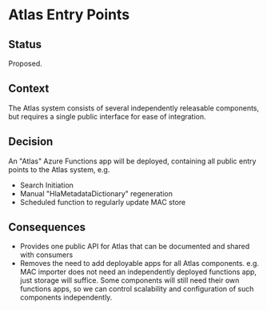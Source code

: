 # Atlas Entry Points

## Status

Proposed.

## Context

The Atlas system consists of several independently releasable components, but requires a single public interface for ease of integration. 

## Decision

An "Atlas" Azure Functions app will be deployed, containing all public entry points to the Atlas system, e.g.

- Search Initiation
- Manual "HlaMetadataDictionary" regeneration
- Scheduled function to regularly update MAC store 

## Consequences

- Provides one public API for Atlas that can be documented and shared with consumers
- Removes the need to add deployable apps for all Atlas components. 
e.g. MAC importer does not need an independently deployed functions app, just storage will suffice.
Some components will still need their own functions apps, so we can control scalability and configuration of such components independently. 